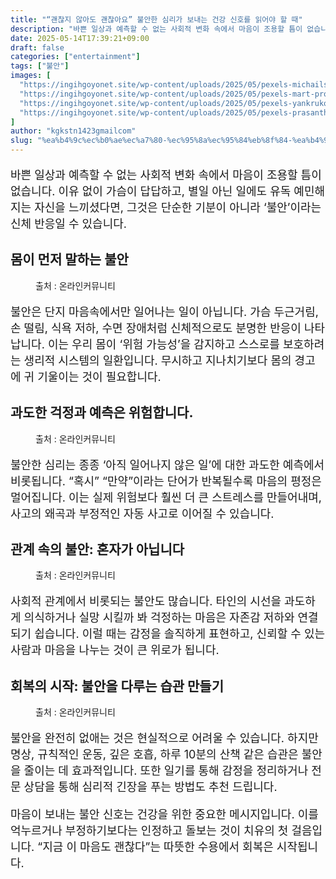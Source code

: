```yaml
---
title: "“괜찮지 않아도 괜찮아요” 불안한 심리가 보내는 건강 신호를 읽어야 할 때"
description: "바쁜 일상과 예측할 수 없는 사회적 변화 속에서 마음이 조용할 틈이 없습니다. 이유 없이 가슴이 답답하고, 별일 아닌 일에도 유독 예민해지는 자신을 느끼셨다면, 그것은 단순한 기분이 아니라 ‘불안’이라는 신체 반응일 수 있습니다."
date: 2025-05-14T17:39:21+09:00
draft: false
categories: ["entertainment"]
tags: ["불안"]
images: [
  "https://ingihgoyonet.site/wp-content/uploads/2025/05/pexels-michailshneider-8383072-1024x738.jpg"
  "https://ingihgoyonet.site/wp-content/uploads/2025/05/pexels-mart-production-7699410-1024x683.jpg"
  "https://ingihgoyonet.site/wp-content/uploads/2025/05/pexels-yankrukov-7640730-683x1024.jpg"
  "https://ingihgoyonet.site/wp-content/uploads/2025/05/pexels-prasanthinturi-1051838-1024x614.jpg"
]
author: "kgkstn1423gmailcom"
slug: "%ea%b4%9c%ec%b0%ae%ec%a7%80-%ec%95%8a%ec%95%84%eb%8f%84-%ea%b4%9c%ec%b0%ae%ec%95%84%ec%9a%94-%eb%b6%88%ec%95%88%ed%95%9c-%ec%8b%ac%eb%a6%ac%ea%b0%80-%eb%b3%b4%eb%82%b4%eb%8a%94"
---
```


<p style="font-size:18px">바쁜 일상과 예측할 수 없는 사회적 변화 속에서 마음이 조용할 틈이 없습니다. 이유 없이 가슴이 답답하고, 별일 아닌 일에도 유독 예민해지는 자신을 느끼셨다면, 그것은 단순한 기분이 아니라 ‘불안’이라는 신체 반응일 수 있습니다.</p> <h2 >몸이 먼저 말하는 불안</h2> <figure ><img src="https://ingihgoyonet.site/wp-content/uploads/2025/05/pexels-michailshneider-8383072-1024x738.jpg" alt="" style="aspect-ratio:16/9;object-fit:cover"/><figcaption >출처 : 온라인커뮤니티</figcaption></figure> <p style="font-size:18px">불안은 단지 마음속에서만 일어나는 일이 아닙니다. 가슴 두근거림, 손 떨림, 식욕 저하, 수면 장애처럼 신체적으로도 분명한 반응이 나타납니다. 이는 우리 몸이 ‘위험 가능성’을 감지하고 스스로를 보호하려는 생리적 시스템의 일환입니다. 무시하고 지나치기보다 몸의 경고에 귀 기울이는 것이 필요합니다.</p> <h2 >과도한 걱정과 예측은 위험합니다.</h2> <figure ><img src="https://ingihgoyonet.site/wp-content/uploads/2025/05/pexels-mart-production-7699410-1024x683.jpg" alt="" style="aspect-ratio:16/9;object-fit:cover"/><figcaption >출처 : 온라인커뮤니티</figcaption></figure> <p style="font-size:18px">불안한 심리는 종종 ‘아직 일어나지 않은 일’에 대한 과도한 예측에서 비롯됩니다. “혹시” “만약”이라는 단어가 반복될수록 마음의 평정은 멀어집니다. 이는 실제 위험보다 훨씬 더 큰 스트레스를 만들어내며, 사고의 왜곡과 부정적인 자동 사고로 이어질 수 있습니다.</p> <h2 >관계 속의 불안: 혼자가 아닙니다</h2> <figure ><img src="https://ingihgoyonet.site/wp-content/uploads/2025/05/pexels-yankrukov-7640730-683x1024.jpg" alt="" style="aspect-ratio:16/9;object-fit:cover"/><figcaption >출처 : 온라인커뮤니티</figcaption></figure> <p style="font-size:18px">사회적 관계에서 비롯되는 불안도 많습니다. 타인의 시선을 과도하게 의식하거나 실망 시킬까 봐 걱정하는 마음은 자존감 저하와 연결되기 쉽습니다. 이럴 때는 감정을 솔직하게 표현하고, 신뢰할 수 있는 사람과 마음을 나누는 것이 큰 위로가 됩니다.</p> <h2 >회복의 시작: 불안을 다루는 습관 만들기</h2> <figure ><img src="https://ingihgoyonet.site/wp-content/uploads/2025/05/pexels-prasanthinturi-1051838-1024x614.jpg" alt="" style="aspect-ratio:16/9;object-fit:cover"/><figcaption >출처 : 온라인커뮤니티</figcaption></figure> <p style="font-size:18px">불안을 완전히 없애는 것은 현실적으로 어려울 수 있습니다. 하지만 명상, 규칙적인 운동, 깊은 호흡, 하루 10분의 산책 같은 습관은 불안을 줄이는 데 효과적입니다. 또한 일기를 통해 감정을 정리하거나 전문 상담을 통해 심리적 긴장을 푸는 방법도 추천 드립니다.</p> <p style="font-size:18px">마음이 보내는 불안 신호는 건강을 위한 중요한 메시지입니다. 이를 억누르거나 부정하기보다는 인정하고 돌보는 것이 치유의 첫 걸음입니다. “지금 이 마음도 괜찮다”는 따뜻한 수용에서 회복은 시작됩니다.</p>
